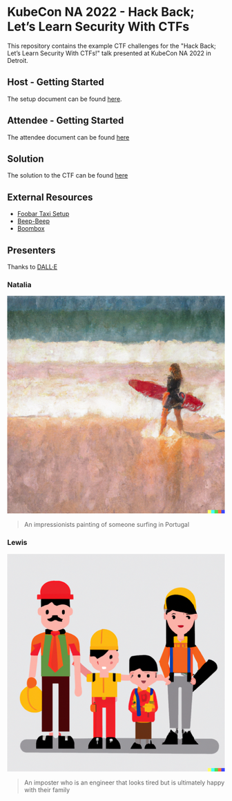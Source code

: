 # KubeCon NA 2022 - Hack Back; Let’s Learn Security With CTFs

This repository contains the example CTF challenges for the "Hack Back; Let’s Learn Security With CTFs!"
talk presented at KubeCon NA 2022 in Detroit.

## Host - Getting Started

The setup document can be found [here](./host/README.md).

## Attendee - Getting Started

The attendee document can be found [here](./attendee/README.md)

## Solution

The solution to the CTF can be found [here](./solution/README.md)

## External Resources

- [Foobar Taxi Setup](https://github.com/denhamparry/foobar-taxi-setup)
- [Beep-Beep](https://github.com/denhamparry/beep-beep)
- [Boombox](https://github.com/denhamparry/boombox)

## Presenters

Thanks to [DALL·E](https://openai.com/blog/dall-e/)

### Natalia

![Natalia](natalia.png)

> An impressionists painting of someone surfing in Portugal

### Lewis

![Lewis](lewis.png)

> An imposter who is an engineer that looks tired but is ultimately happy with their family
